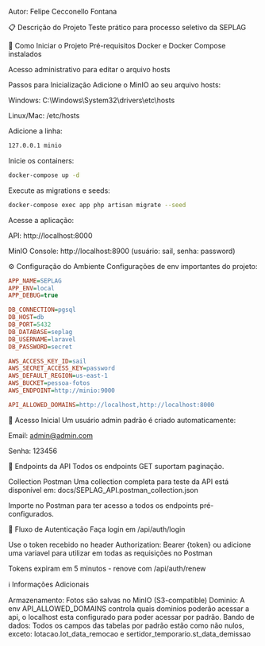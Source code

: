 Autor: Felipe Cecconello Fontana

📋 Descrição do Projeto
Teste prático para processo seletivo da SEPLAG


🚀 Como Iniciar o Projeto
Pré-requisitos
Docker e Docker Compose instalados

Acesso administrativo para editar o arquivo hosts

Passos para Inicialização
Adicione o MinIO ao seu arquivo hosts:

Windows: C:\Windows\System32\drivers\etc\hosts

Linux/Mac: /etc/hosts

Adicione a linha:

```bash
127.0.0.1 minio
```

Inicie os containers:

```bash
docker-compose up -d
```

Execute as migrations e seeds:

```bash
docker-compose exec app php artisan migrate --seed
```

Acesse a aplicação:

API: http://localhost:8000

MinIO Console: http://localhost:8900 (usuário: sail, senha: password)

⚙️ Configuração do Ambiente
Configurações de env importantes do projeto:

```ini
APP_NAME=SEPLAG
APP_ENV=local
APP_DEBUG=true

DB_CONNECTION=pgsql
DB_HOST=db
DB_PORT=5432
DB_DATABASE=seplag
DB_USERNAME=laravel
DB_PASSWORD=secret

AWS_ACCESS_KEY_ID=sail
AWS_SECRET_ACCESS_KEY=password
AWS_DEFAULT_REGION=us-east-1
AWS_BUCKET=pessoa-fotos
AWS_ENDPOINT=http://minio:9000

API_ALLOWED_DOMAINS=http://localhost,http://localhost:8000
```


🔑 Acesso Inicial
Um usuário admin padrão é criado automaticamente:

Email: admin@admin.com

Senha: 123456


📡 Endpoints da API
Todos os endpoints GET suportam paginação.

Collection Postman
Uma collection completa para teste da API está disponível em:
docs/SEPLAG_API.postman_collection.json

Importe no Postman para ter acesso a todos os endpoints pré-configurados.


🔄 Fluxo de Autenticação
Faça login em /api/auth/login

Use o token recebido no header Authorization: Bearer {token} ou adicione uma variavel para utilizar em todas as requisições no Postman

Tokens expiram em 5 minutos - renove com /api/auth/renew

ℹ️ Informações Adicionais

Armazenamento: Fotos são salvas no MinIO (S3-compatible)
Dominio: A env API_ALLOWED_DOMAINS controla quais dominios poderão acessar a api, o localhost esta configurado para poder acessar por padrão.
Bando de dados: Todos os campos das tabelas por padrão estão como não nulos, exceto: lotacao.lot_data_remocao e sertidor_temporario.st_data_demissao